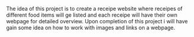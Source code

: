 The idea of this project is to create a receipe website where receipes of different food items will ge listed and each receipe will have their own webpage for detailed overview.
Upon completion of this project i will have gain some idea on how to work with images and links on a webpage.